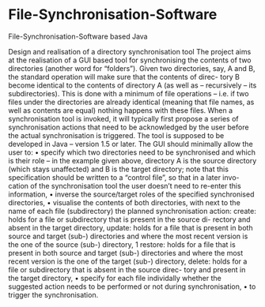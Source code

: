 # File-Synchronisation-Software
File-Synchronisation-Software based Java


Design and realisation of a directory synchronisation tool
The project aims at the realisation of a GUI based tool for synchronising the contents of two directories (another word for “folders”). Given two directories, say, A and B, the standard operation will make sure that the contents of direc- tory B become identical to the contents of directory A (as well as – recursively – its subdirectories). This is done with a minimum of file operations – i.e. if two files under the directories are already identical (meaning that file names, as well as contents are equal) nothing happens with these files. When a synchronisation tool is invoked, it will typically first propose a series of synchronisation actions that need to be acknowledged by the user before the actual synchronisation is triggered.
The tool is supposed to be developed in Java – version 1.5 or later. The GUI should minimally allow the user to:
• specify which two directories need to be synchronised and which is their role – in the example given above, directory A is the source directory (which stays unaffected) and B is the target directory; note that this specification should be written to a “control file”, so that in a later invo- cation of the synchronisation tool the user doesn’t need to re-enter this information,
• inverse the source/target roles of the specified synchronised directories,
• visualise the contents of both directories, with next to the name of each
file (subdirectory) the planned synchronisation action:
create: holds for a file or subdirectory that is present in the source di- rectory and absent in the target directory,
update: holds for a file that is present in both source and target (sub-) directories and where the most recent version is the one of the source (sub-) directory,
1
restore: holds for a file that is present in both source and target (sub-) directories and where the most recent version is the one of the target (sub-) directory,
delete: holds for a file or subdirectory that is absent in the source direc- tory and present in the target directory,
• specify for each file individally whether the suggested action needs to be performed or not during synchronisation,
• to trigger the synchronisation.
